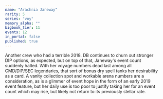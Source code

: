```yaml
---
name: "Arachnia Janeway"
rarity: 5
series: "voy"
memory_alpha: ""
bigbook_tier: 11
events: 12
in_portal: false
published: true
---
```


Another crew who had a terrible 2018. DB continues to churn out stronger DIP options, as expected, but on top of that, Janeway's event count suddenly halted. With her voyage numbers dead last among all CMD/DIP/SEC legendaries, that sort of bonus dry spell tanks her desirability as a card. A vanity collection spot and workable arena numbers are a consideration, as is a glimmer of event hope in the form of an early 2019 event feature, but her daily use is too poor to justify taking her for an event count which may rise, but likely not return to its previously stellar rate.
